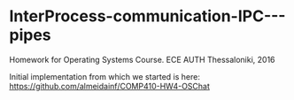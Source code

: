 # InterProcess-communication-IPC---pipes
Homework for Operating Systems Course.  ECE AUTH
Thessaloniki, 2016

Initial implementation from which we started is here:
https://github.com/almeidainf/COMP410-HW4-OSChat
